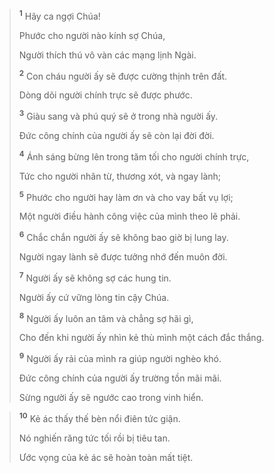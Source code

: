 
> <sup><b>1</b></sup> Hãy ca ngợi Chúa!
> 
> Phước cho người nào kính sợ Chúa,
> 
> Người thích thú vô vàn các mạng lịnh Ngài.
> 
> <sup><b>2</b></sup> Con cháu người ấy sẽ được cường thịnh trên đất.
> 
> Dòng dõi người chính trực sẽ được phước.
> 
> <sup><b>3</b></sup> Giàu sang và phú quý sẽ ở trong nhà người ấy.
> 
> Ðức công chính của người ấy sẽ còn lại đời đời.
> 
> <sup><b>4</b></sup> Ánh sáng bừng lên trong tăm tối cho người chính trực,
> 
> Tức cho người nhân từ, thương xót, và ngay lành;
> 
> <sup><b>5</b></sup> Phước cho người hay làm ơn và cho vay bất vụ lợi;
> 
> Một người điều hành công việc của mình theo lẽ phải.
> 
> <sup><b>6</b></sup> Chắc chắn người ấy sẽ không bao giờ bị lung lay.
> 
> Người ngay lành sẽ được tưởng nhớ đến muôn đời.
> 
> <sup><b>7</b></sup> Người ấy sẽ không sợ các hung tin.
> 
> Người ấy cứ vững lòng tin cậy Chúa.
> 
> <sup><b>8</b></sup> Người ấy luôn an tâm và chẳng sợ hãi gì,
> 
> Cho đến khi người ấy nhìn kẻ thù mình một cách đắc thắng.
> 
> <sup><b>9</b></sup> Người ấy rải của mình ra giúp người nghèo khó.
> 
> Ðức công chính của người ấy trường tồn mãi mãi.
> 
> Sừng người ấy sẽ ngước cao trong vinh hiển.
>


> <sup><b>10</b></sup> Kẻ ác thấy thế bèn nổi điên tức giận.
> 
> Nó nghiến răng tức tối rồi bị tiêu tan.
> 
> Ước vọng của kẻ ác sẽ hoàn toàn mất tiệt.
>


